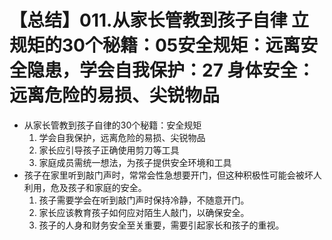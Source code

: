 # 【总结】011.从家长管教到孩子自律 立规矩的30个秘籍：05安全规矩：远离安全隐患，学会自我保护：27 身体安全：远离危险的易损、尖锐物品

-   从家长管教到孩子自律的30个秘籍：安全规矩
    1.  学会自我保护，远离危险的易损、尖锐物品
    2.  家长应引导孩子正确使用剪刀等工具
    3.  家庭成员需统一想法，为孩子提供安全环境和工具
-   孩子在家里听到敲门声时，常常会性急想要开门，但这种积极性可能会被坏人利用，危及孩子和家庭的安全。
    1.  孩子需要学会在听到敲门声时保持冷静，不随意开门。
    2.  家长应该教育孩子如何应对陌生人敲门，以确保安全。
    3.  孩子的人身和财务安全至关重要，需要引起家长和孩子的重视。